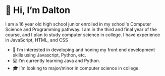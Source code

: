 # 👋 Hi, I’m Dalton

I am a 16 year old high school junior enrolled in my school's Computer Science and Programming pathway. I am in the third and final year of the course, and I plan to study computer science in college. I have experience in JavaScript, HTML, and CSS

- 👀 I’m interested in developing and honing my front end development skills using Javascript, Python, etc.
- 💻 I’m currently learning Java and Python.
- 🎓 I’m looking to major/minor in computer science in college.
